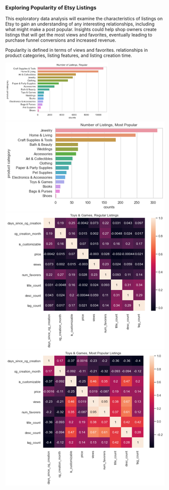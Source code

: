 ### Exploring Popularity of Etsy Listings ###

This exploratory data analysis will examine the characteristics of listings on Etsy to gain an understanding of any interesting relationships, including what might make a post popular. Insights could help shop owners create listings that will get the most views and favorites, eventually leading to purchase funnel conversions and increased revenue.

Popularity is defined in terms of views and favorites.
relationships in product categories, listing features, and listing creation time.

<img src="product categories reg.png" width="325"/>
<img src="product categories mostpop.png" width="525"/>

<img src="toysgames regular.png" width="525"/>
<img src="toysgames mostpopular.png" width="525"/>
